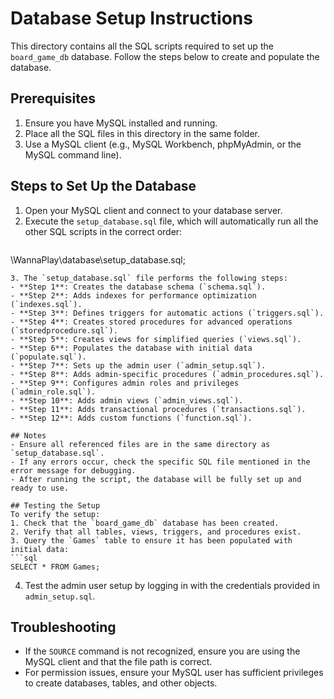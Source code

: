 # Database Setup Instructions

This directory contains all the SQL scripts required to set up the `board_game_db` database. Follow the steps below to create and populate the database.

## Prerequisites
1. Ensure you have MySQL installed and running.
2. Place all the SQL files in this directory in the same folder.
3. Use a MySQL client (e.g., MySQL Workbench, phpMyAdmin, or the MySQL command line).

## Steps to Set Up the Database
1. Open your MySQL client and connect to your database server.
2. Execute the `setup_database.sql` file, which will automatically run all the other SQL scripts in the correct order:
   ```sql
 \WannaPlay\database\setup_database.sql;
   ```
3. The `setup_database.sql` file performs the following steps:
   - **Step 1**: Creates the database schema (`schema.sql`).
   - **Step 2**: Adds indexes for performance optimization (`indexes.sql`).
   - **Step 3**: Defines triggers for automatic actions (`triggers.sql`).
   - **Step 4**: Creates stored procedures for advanced operations (`storedprocedure.sql`).
   - **Step 5**: Creates views for simplified queries (`views.sql`).
   - **Step 6**: Populates the database with initial data (`populate.sql`).
   - **Step 7**: Sets up the admin user (`admin_setup.sql`).
   - **Step 8**: Adds admin-specific procedures (`admin_procedures.sql`).
   - **Step 9**: Configures admin roles and privileges (`admin_role.sql`).
   - **Step 10**: Adds admin views (`admin_views.sql`).
   - **Step 11**: Adds transactional procedures (`transactions.sql`).
   - **Step 12**: Adds custom functions (`function.sql`).

## Notes
- Ensure all referenced files are in the same directory as `setup_database.sql`.
- If any errors occur, check the specific SQL file mentioned in the error message for debugging.
- After running the script, the database will be fully set up and ready to use.

## Testing the Setup
To verify the setup:
1. Check that the `board_game_db` database has been created.
2. Verify that all tables, views, triggers, and procedures exist.
3. Query the `Games` table to ensure it has been populated with initial data:
   ```sql
   SELECT * FROM Games;
   ```
4. Test the admin user setup by logging in with the credentials provided in `admin_setup.sql`.

## Troubleshooting
- If the `SOURCE` command is not recognized, ensure you are using the MySQL client and that the file path is correct.
- For permission issues, ensure your MySQL user has sufficient privileges to create databases, tables, and other objects.

